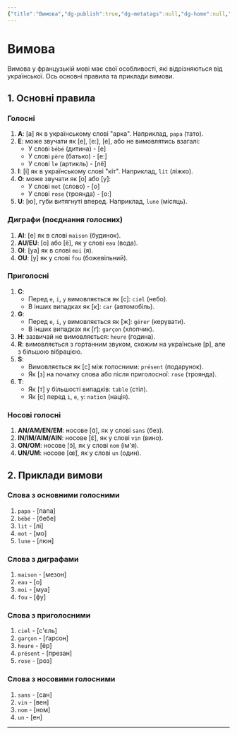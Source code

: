 ```yaml
---
{"title":"Вимова","dg-publish":true,"dg-metatags":null,"dg-home":null,"permalink":"/osnovi-movi/vimova/","dgPassFrontmatter":true,"noteIcon":""}
---
```



# Вимова

Вимова у французькій мові має свої особливості, які відрізняються від української. Ось основні правила та приклади вимови.

## 1. Основні правила

### Голосні

1. **A**: [а] як в українському слові "арка". Наприклад, `papa` (тато).
2. **E**: може звучати як [е], [е:], [е], або не вимовлятись взагалі:
   - У слові `bébé` (дитина) - [е]
   - У слові `père` (батько) - [е:]
   - У слові `le` (артикль) - [лё]
3. **I**: [і] як в українському слові "кіт". Наприклад, `lit` (ліжко).
4. **O**: може звучати як [о] або [у]:
   - У слові `mot` (слово) - [о]
   - У слові `rose` (троянда) - [о:]
5. **U**: [ю], губи витягнуті вперед. Наприклад, `lune` (місяць).

### Диграфи (поєднання голосних)

1. **AI**: [е] як в слові `maison` (будинок).
2. **AU/EU**: [о] або [ё], як у слові `eau` (вода).
3. **OI**: [уа] як в слові `moi` (я).
4. **OU**: [у] як у слові `fou` (божевільний).

### Приголосні

1. **C**:
   - Перед `e`, `i`, `y` вимовляється як [с]: `ciel` (небо).
   - В інших випадках як [к]: `car` (автомобіль).
2. **G**:
   - Перед `e`, `i`, `y` вимовляється як [ж]: `gérer` (керувати).
   - В інших випадках як [ґ]: `garçon` (хлопчик).
3. **H**: зазвичай не вимовляється: `heure` (година).
4. **R**: вимовляється з гортанним звуком, схожим на українське [р], але з більшою вібрацією.
5. **S**:
   - Вимовляється як [с] між голосними: `présent` (подарунок).
   - Як [з] на початку слова або після приголосної: `rose` (троянда).
6. **T**:
   - Як [т] у більшості випадків: `table` (стіл).
   - Як [с] перед `i`, `e`, `y`: `nation` (нація).

### Носові голосні

1. **AN/AM/EN/EM**: носове [ɑ̃], як у слові `sans` (без).
2. **IN/IM/AIM/AIN**: носове [ɛ̃], як у слові `vin` (вино).
3. **ON/OM**: носове [ɔ̃], як у слові `nom` (ім'я).
4. **UN/UM**: носове [œ̃], як у слові `un` (один).

## 2. Приклади вимови

### Слова з основними голосними

1. `papa` - [папа]
2. `bébé` - [бебе]
3. `lit` - [лі]
4. `mot` - [мо]
5. `lune` - [люн]

### Слова з диграфами

1. `maison` - [мезон]
2. `eau` - [о]
3. `moi` - [муа]
4. `fou` - [фу]

### Слова з приголосними

1. `ciel` - [с'єль]
2. `garçon` - [ґарсон]
3. `heure` - [ёр]
4. `présent` - [презан]
5. `rose` - [роз]

### Слова з носовими голосними

1. `sans` - [сан]
2. `vin` - [вен]
3. `nom` - [ном]
4. `un` - [ен]

---
